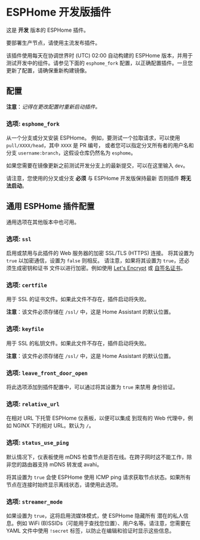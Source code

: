 # ESPHome 开发版插件

这是 **开发** 版本的 ESPHome 插件。

要部署生产节点，请使用主流发布插件。

该插件使用每天在协调世界时 (UTC) 02:00 自动构建的 ESPHome 版本，并用于测试开发中的组件。请参见下面的 `esphome_fork` 配置，以正确配置插件。一旦您更新了配置，请确保重新构建镜像。

## 配置

**注意**：_记得在更改配置时重新启动插件。_

### 选项: `esphome_fork`

从一个分支或分叉安装 ESPHome。
例如，要测试一个拉取请求，可以使用 `pull/XXXX/head`，其中 `XXXX` 是 PR 编号，
或者您可以指定分叉所有者的用户名和分支 `username:branch`，这假设仓库仍然名为 `esphome`。

如果您需要在镜像更新之前测试开发分支上的最新提交，可以在这里输入 `dev`。

请注意，您使用的分叉或分支 **必须** 与 ESPHome 开发版保持最新
否则插件 **将无法启动**。

## 通用 ESPHome 插件配置

通用选项在其他版本中也可用。

### 选项: `ssl`

启用或禁用与此插件的 Web 服务器的加密 SSL/TLS (HTTPS) 连接。
将其设置为 `true` 以加密通信，设置为 `false` 则相反。
请注意，如果将其设置为 `true`，还必须生成密钥和证书
文件以进行加密。例如使用 [Let's Encrypt](https://www.home-assistant.io/addons/lets_encrypt/)
或 [自签名证书](https://www.home-assistant.io/docs/ecosystem/certificates/tls_self_signed_certificate/)。

### 选项: `certfile`

用于 SSL 的证书文件。如果此文件不存在，插件启动将失败。

**注意**：该文件必须存储在 `/ssl/` 中，这是 Home Assistant 的默认位置。

### 选项: `keyfile`

用于 SSL 的私钥文件。如果此文件不存在，插件启动将失败。

**注意**：该文件必须存储在 `/ssl/` 中，这是 Home Assistant 的默认位置。

### 选项: `leave_front_door_open`

将此选项添加到插件配置中，可以通过将其设置为 `true` 来禁用
身份验证。

### 选项: `relative_url`

在相对 URL 下托管 ESPHome 仪表板，以便可以集成
到现有的 Web 代理中，例如 NGINX 下的相对 URL。默认为 `/`。

### 选项: `status_use_ping`

默认情况下，仪表板使用 mDNS 检查节点是否在线。在跨子网时这不能工作，除非您的路由器支持 mDNS 转发或 avahi。

将其设置为 `true` 会使 ESPHome 使用 ICMP ping 请求获取节点状态。如果所有节点在连接时始终显示离线状态，请使用此选项。

### 选项: `streamer_mode`

如果设置为 `true`，这将启用流媒体模式，使 ESPHome 隐藏所有
潜在的私人信息。例如 WiFi (B)SSIDs（可能用于查找您位置）、用户名等。请注意，您需要在 YAML 文件中使用
`!secret` 标签，以防止在编辑和验证时显示这些信息。